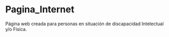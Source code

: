 # Pagina_Internet

Página web creada para personas en situación de discapacidad Intelectual y/o Física.
